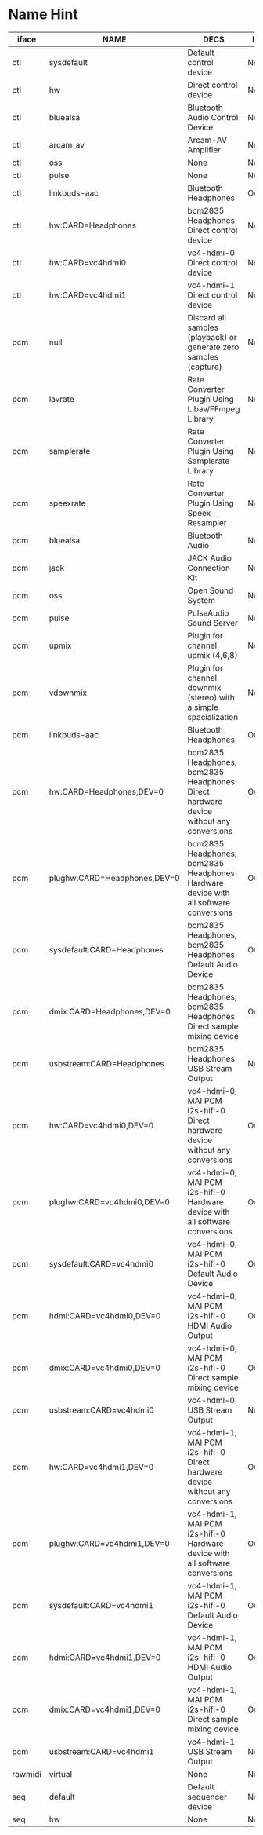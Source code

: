 # Name Hint
|iface|NAME|DECS|IOID|
|---|---|---|---|
|ctl|sysdefault|Default control device|None|
|ctl|hw|Direct control device|None|
|ctl|bluealsa|Bluetooth Audio Control Device|None|
|ctl|arcam_av|Arcam-AV Amplifier|None|
|ctl|oss|None|None|
|ctl|pulse|None|None|
|ctl|linkbuds-aac|Bluetooth Headphones|Output|
|ctl|hw:CARD=Headphones|bcm2835 Headphones<br>Direct control device|None|
|ctl|hw:CARD=vc4hdmi0|vc4-hdmi-0<br>Direct control device|None|
|ctl|hw:CARD=vc4hdmi1|vc4-hdmi-1<br>Direct control device|None|
|pcm|null|Discard all samples (playback) or generate zero samples (capture)|None|
|pcm|lavrate|Rate Converter Plugin Using Libav/FFmpeg Library|None|
|pcm|samplerate|Rate Converter Plugin Using Samplerate Library|None|
|pcm|speexrate|Rate Converter Plugin Using Speex Resampler|None|
|pcm|bluealsa|Bluetooth Audio|None|
|pcm|jack|JACK Audio Connection Kit|None|
|pcm|oss|Open Sound System|None|
|pcm|pulse|PulseAudio Sound Server|None|
|pcm|upmix|Plugin for channel upmix (4,6,8)|None|
|pcm|vdownmix|Plugin for channel downmix (stereo) with a simple spacialization|None|
|pcm|linkbuds-aac|Bluetooth Headphones|Output|
|pcm|hw:CARD=Headphones,DEV=0|bcm2835 Headphones, bcm2835 Headphones<br>Direct hardware device without any conversions|Output|
|pcm|plughw:CARD=Headphones,DEV=0|bcm2835 Headphones, bcm2835 Headphones<br>Hardware device with all software conversions|Output|
|pcm|sysdefault:CARD=Headphones|bcm2835 Headphones, bcm2835 Headphones<br>Default Audio Device|Output|
|pcm|dmix:CARD=Headphones,DEV=0|bcm2835 Headphones, bcm2835 Headphones<br>Direct sample mixing device|Output|
|pcm|usbstream:CARD=Headphones|bcm2835 Headphones<br>USB Stream Output|None|
|pcm|hw:CARD=vc4hdmi0,DEV=0|vc4-hdmi-0, MAI PCM i2s-hifi-0<br>Direct hardware device without any conversions|Output|
|pcm|plughw:CARD=vc4hdmi0,DEV=0|vc4-hdmi-0, MAI PCM i2s-hifi-0<br>Hardware device with all software conversions|Output|
|pcm|sysdefault:CARD=vc4hdmi0|vc4-hdmi-0, MAI PCM i2s-hifi-0<br>Default Audio Device|Output|
|pcm|hdmi:CARD=vc4hdmi0,DEV=0|vc4-hdmi-0, MAI PCM i2s-hifi-0<br>HDMI Audio Output|Output|
|pcm|dmix:CARD=vc4hdmi0,DEV=0|vc4-hdmi-0, MAI PCM i2s-hifi-0<br>Direct sample mixing device|Output|
|pcm|usbstream:CARD=vc4hdmi0|vc4-hdmi-0<br>USB Stream Output|None|
|pcm|hw:CARD=vc4hdmi1,DEV=0|vc4-hdmi-1, MAI PCM i2s-hifi-0<br>Direct hardware device without any conversions|Output|
|pcm|plughw:CARD=vc4hdmi1,DEV=0|vc4-hdmi-1, MAI PCM i2s-hifi-0<br>Hardware device with all software conversions|Output|
|pcm|sysdefault:CARD=vc4hdmi1|vc4-hdmi-1, MAI PCM i2s-hifi-0<br>Default Audio Device|Output|
|pcm|hdmi:CARD=vc4hdmi1,DEV=0|vc4-hdmi-1, MAI PCM i2s-hifi-0<br>HDMI Audio Output|Output|
|pcm|dmix:CARD=vc4hdmi1,DEV=0|vc4-hdmi-1, MAI PCM i2s-hifi-0<br>Direct sample mixing device|Output|
|pcm|usbstream:CARD=vc4hdmi1|vc4-hdmi-1<br>USB Stream Output|None|
|rawmidi|virtual|None|None|
|seq|default|Default sequencer device|None|
|seq|hw|None|None|